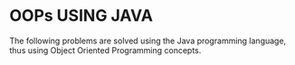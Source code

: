 # OOPs USING JAVA

The following problems are solved using the Java programming language, thus using Object Oriented Programming concepts.
